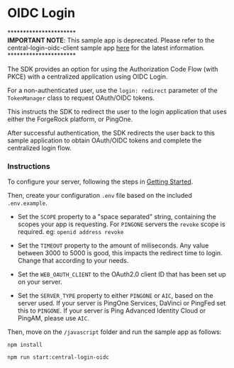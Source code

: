 # OIDC Login

\*\*\*\*\*\*\*\*\*\*\*\*\*\*\*\*\*\*\*\*\*\*\
**IMPORTANT NOTE**: This sample app is deprecated. Please refer to the central-login-oidc-client sample app [here](https://github.com/ForgeRock/sdk-sample-apps/tree/main/javascript/central-login-oidc-client) for the latest information.\
\*\*\*\*\*\*\*\*\*\*\*\*\*\*\*\*\*\*\*\*\*\*

The SDK provides an option for using the Authorization Code Flow
(with PKCE) with a centralized application using OIDC Login. 

For a non-authenticated user, use the `login: redirect` parameter of the `TokenManager` class to request OAuth/OIDC tokens. 

This instructs the SDK to redirect the user to the login application that uses either the ForgeRock platform, or PingOne. 

After successful authentication, the SDK redirects the user back to this sample application to obtain OAuth/OIDC tokens and complete the centralized login flow.

### Instructions

To configure your server, following the steps in [Getting Started](https://docs.pingidentity.com/sdks/latest/sdks/getting-started.html).

Then, create your configuration `.env` file based on the included `.env.example`.

- Set the `SCOPE` property to a "space separated" string, containing the scopes your app is requesting. For `PINGONE` servers the `revoke` scope is required. eg: `openid address revoke`
- Set the `TIMEOUT` property to the amount of miliseconds. Any value between 3000 to 5000 is good, this impacts the redirect time to login. Change that according to your needs.
- Set the `WEB_OAUTH_CLIENT` to the OAuth2.0 client ID that has been set up on your server.

- Set the `SERVER_TYPE` property to either `PINGONE` or `AIC`, based on the server used. If your server is PingOne Services, DaVinci or PingFed set this to `PINGONE`. If your server is Ping Advanced Identity Cloud or PingAM, please use `AIC`.


Then, move on the `/javascript` folder and run the sample app as follows:
```
npm install 

npm run start:central-login-oidc

``` 

